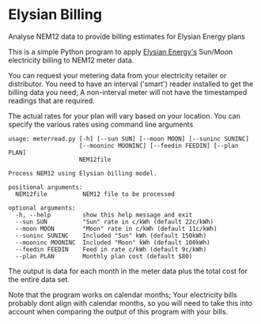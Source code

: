 # Elysian Billing
Analyse NEM12 data to provide billing estimates for Elysian Energy plans

This is a simple Python program to apply [Elysian Energy's](https://elysianenergy.com.au) Sun/Moon electricity billing to NEM12 meter data.  

You can request your metering data from your electricity retailer or distributor.  You need to have an interval ('smart') reader installed to get the billing data you need;  A non-interval meter will not have the timestamped readings that are required.

The actual rates for your plan will vary based on your location.  You can specify the various rates using command line arguments

```
usage: meterread.py [-h] [--sun SUN] [--moon MOON] [--suninc SUNINC]
                    [--mooninc MOONINC] [--feedin FEEDIN] [--plan PLAN]
                    NEM12file

Process NEM12 using Elysian billing model.

positional arguments:
  NEM12file          NEM12 file to be processed

optional arguments:
  -h, --help         show this help message and exit
  --sun SUN          "Sun" rate in c/kWh (default 22c/kWh)
  --moon MOON        "Moon" rate in c/kWh (default 11c/kWh)
  --suninc SUNINC    Included "Sun" kWh (default 150kWh)
  --mooninc MOONINC  Included "Moon" kWh (default 100kWh)
  --feedin FEEDIN    Feed in rate c/kWh (default 9c/kWh)
  --plan PLAN        Monthly plan cost (default $80)
  ```

  The output is data for each month in the meter data plus the total cost for the entire data set.

  Note that the program works on calendar months; Your electricity bills probably dont align with calendar months, so you will need to take this into account when comparing the output of this program with your bills.